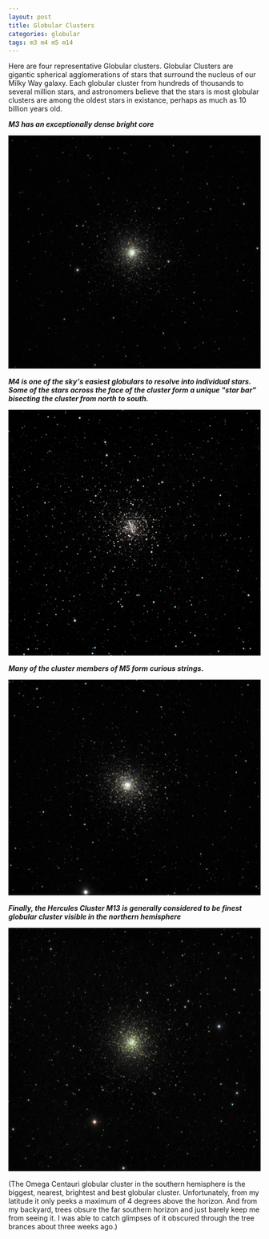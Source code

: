 ```yaml
---
layout: post
title: Globular Clusters
categories: globular
tags: m3 m4 m5 m14
---
```


Here are four representative Globular clusters.   Globular Clusters are gigantic spherical agglomerations of stars that surround the nucleus of our Milky Way galaxy.  Each globular cluster from hundreds of thousands to several million stars, and astronomers believe that the stars is most globular clusters are among the oldest stars in existance, perhaps as much as 10 billion years old.


_**M3 has an exceptionally dense bright core**_

![m3 seen using Celestron RASA 8 and ZWO ASI183MC](\images\m3_2020-05-16T00_11_01_Stack_16bits_105frames_315s.jpg)

_**M4 is one of the sky's easiest globulars to resolve into individual stars. Some of the stars across the face of the cluster form a unique "star bar" bisecting the cluster from north to south.**_

![m4 seen using Celestron RASA 8 and ZWO ASI183MC](\images\m4_2020-05-16T00_59_10_Stack_16bits_66frames_198s.jpg)

_**Many of the cluster members of M5 form curious strings.**_

![m5 seen using Celestron RASA 8 and ZWO ASI183MC](\images\m5_2020-05-16T00_17_46_Stack_16bits_64frames_192s.jpg)

_**Finally, the Hercules Cluster M13 is generally considered to be finest globular cluster visible in the northern hemisphere**_

![m13 seen using Celestron RASA 8 and ZWO ASI183MC](\images\m13_2020-05-16T00_22_13_Stack_16bits_200frames_600s.jpg)

(The Omega Centauri globular cluster in the southern hemisphere is the biggest, nearest, brightest and best globular cluster.  Unfortunately, from my latitude it only peeks a maximum of 4 degrees above the horizon.  And from my backyard, trees obsure the far southern horizon and just barely keep me from seeing it.  I was able to catch glimpses of it obscured through the tree brances about three weeks ago.)